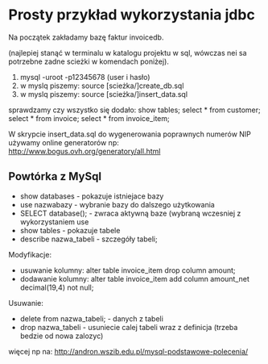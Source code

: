 Prosty przykład wykorzystania jdbc
==================================

Na początek zakładamy bazę faktur invoicedb.

(najlepiej stanąć w terminalu w katalogu projektu w sql, wówczas nei sa potrzebne zadne scieżki w komendach poniżej).

1. mysql -uroot -p12345678 (user i hasło)
2. w myslq piszemy: source [scieżka/]create_db.sql
3. w myslq piszemy: source [scieżka/]insert_data.sql

sprawdzamy czy wszystko się dodało:
show tables;
select * from customer;
select * from invoice;
select * from invoice_item;

W skrypcie insert_data.sql do wygenerowania poprawnych numerów NIP używamy online generatorów np: http://www.bogus.ovh.org/generatory/all.html

Powtórka z MySql
----------------
* show databases        - pokazuje istniejace bazy
* use nazwabazy         - wybranie bazy do dalszego użytkowania
* SELECT database();    - zwraca aktywną baze (wybraną wczesniej z wykorzystaniem use
* show tables           - pokazuje tabele
* describe nazwa_tabeli - szczegóły tabeli;

Modyfikacje:

* usuwanie kolumny:  alter table invoice_item drop column amount;
* dodawanie kolumny: alter table invoice_item add column amount_net decimal(19,4) not null;

Usuwanie:
* delete from nazwa_tabeli; - danych z tabeli
* drop nazwa_tabeli - usuniecie calej tabeli wraz z definicja (trzeba bedzie od nowa zalozyc)

więcej np na:
http://andron.wszib.edu.pl/mysql-podstawowe-polecenia/